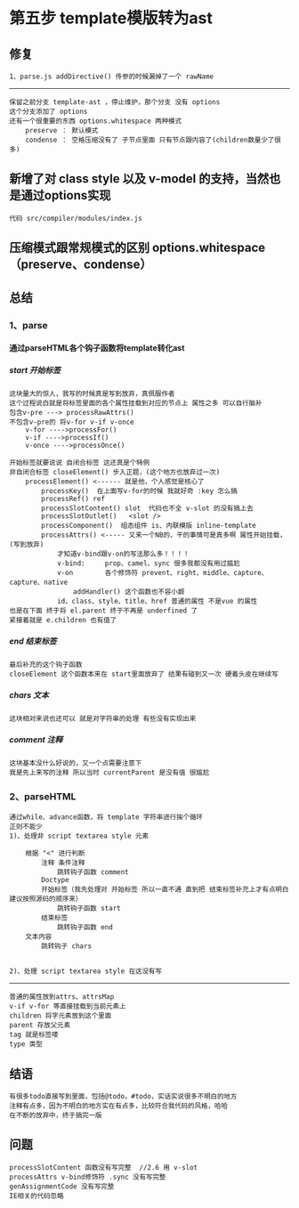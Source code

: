 # 第五步 template模版转为ast 

## 修复
    
    1、parse.js addDirective() 传参的时候漏掉了一个 rawName

---------
    保留之前分支 template-ast ，停止维护，那个分支 没有 options 
    这个分支添加了 options 
    还有一个很重要的东西 options.whitespace 两种模式
        preserve ： 默认模式
        condense ： 空格压缩没有了 子节点里面 只有节点跟内容了(children数量少了很多)

## 新增了对 class style 以及 v-model 的支持，当然也是通过options实现
    代码 src/compiler/modules/index.js

## 压缩模式跟常规模式的区别 options.whitespace（preserve、condense）

## 总结

### 1、parse
#### 通过parseHTML各个钩子函数将template转化ast
##### start     开始标签

    这块量大的惊人，我写的时候真是写到放弃，真佩服作者
    这个过程说白就是将标签里面的各个属性挂载到对应的节点上 属性之多 可以自行脑补
    包含v-pre ---> processRawAttrs()
    不包含v-pre的 将v-for v-if v-once
        v-for ---->processFor()
        v-if ---->processIf()
        v-once ---->processOnce()

    开始标签就要说说 自闭合标签 这还真是个特例
    非自闭合标签 closeElement() 步入正题，(这个地方也放弃过一次)
        processElement() <------ 就是他，个人感觉是核心了
            processKey()  在上面写v-for的时候 我就好奇 :key 怎么搞 
            processRef() ref
            processSlotContent() slot  代码也不全 v-slot 的没有搞上去
            processSlotOutlet()   <slot /> 
            processComponent()  组态组件 is、内联模版 inline-template 
            processAttrs() <----- 又来一个NB的，干的事情可是真多啊 属性开始挂载，(写到放弃)
                才知道v-bind跟v-on的写法那么多！！！！
                v-bind:     prop、camel、sync 很多我都没有用过尴尬
                v-on        各个修饰符 prevent、right、middle、capture、capture、native
                    addHandler() 这个函数也不容小觑
                id、class、style、title、href 普通的属性 不是vue 的属性
    也是在下面 终于将 el.parent 终于不再是 underfined 了
    紧接着就是 e.children 也有值了




##### end       结束标签

    最后补充的这个钩子函数
    closeElement 这个函数本来在 start里面放弃了 结果有碰到又一次 硬着头皮在继续写

##### chars     文本

    这块相对来说也还可以 就是对字符串的处理 有些没有实现出来

##### comment   注释

    这块基本没什么好说的，又一个点需要注意下
    我是先上来写的注释 所以当时 currentParent 是没有值 很尴尬



### 2、parseHTML

    通过while、advance函数，将 template 字符串进行挨个循环
    正则不能少
    1)、处理非 script textarea style 元素

        根据 "<" 进行判断
            注释 条件注释     
                跳转钩子函数 comment
            Doctype
            开始标签（我先处理对 开始标签 所以一直不通 直到把 结束标签补充上才有点明白 建议按照源码的顺序来）
                跳转钩子函数 start
            结束标签        
                跳转钩子函数 end
        文本内容
            跳转钩子 chars


    2)、处理 script textarea style 在这没有写

------------
    普通的属性放到attrs、attrsMap
    v-if v-for 等直接挂载到当前元素上
    children 将字元素放到这个里面
    parent 存放父元素
    tag 就是标签喽
    type 类型

## 结语
    有很多todo直接写到里面，包括@todo，#todo，实话实说很多不明白的地方
    注释有点多，因为不明白的地方实在有点多，比较符合我代码的风格，哈哈
    在不断的放弃中，终于搞完一版

## 问题
    
    processSlotContent 函数没有写完整  //2.6 用 v-slot
    processAttrs v-bind修饰符 .sync 没有写完整
    genAssignmentCode 没有写完整
    IE相关的代码忽略